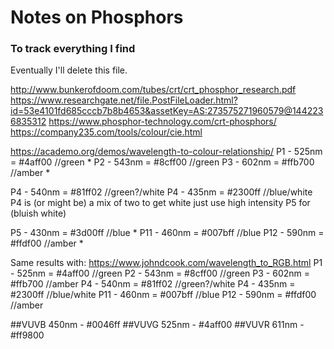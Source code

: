 # Notes on Phosphors
### To track everything I find
Eventually I'll delete this file.

http://www.bunkerofdoom.com/tubes/crt/crt_phosphor_research.pdf
https://www.researchgate.net/file.PostFileLoader.html?id=53e4101fd685cccb7b8b4653&assetKey=AS:273575271960579@1442236835312
https://www.phosphor-technology.com/crt-phosphors/
https://company235.com/tools/colour/cie.html

https://academo.org/demos/wavelength-to-colour-relationship/
P1 - 525nm = #4aff00  //green *
P2 - 543nm = #8cff00  //green
P3 - 602nm = #ffb700  //amber *

P4 - 540nm = #81ff02  //green?/white
P4 - 435nm = #2300ff  //blue/white
P4 is (or might be) a mix of two to get white
just use high intensity P5 for (bluish white)

P5 - 430nm = #3d00ff  //blue  *
P11 - 460nm = #007bff //blue
P12 - 590nm = #ffdf00 //amber *

Same results with:
https://www.johndcook.com/wavelength_to_RGB.html
P1 - 525nm = #4aff00  //green
P2 - 543nm = #8cff00  //green
P3 - 602nm = #ffb700  //amber
P4 - 540nm = #81ff02  //green?/white
P4 - 435nm = #2300ff  //blue/white
P11 - 460nm = #007bff //blue
P12 - 590nm = #ffdf00 //amber

##VUVB
450nm - #0046ff
##VUVG
525nm - #4aff00
##VUVR
611nm - #ff9800
